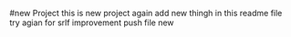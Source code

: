  #new Project 
 this is new project
 again add new thingh in this readme file  
 try agian for srlf improvement 
 push file new